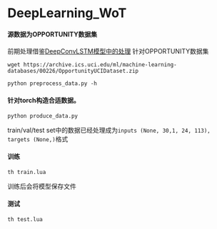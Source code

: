 # DeepLearning_WoT


#### 源数据为OPPORTUNITY数据集
前期处理借鉴[DeepConvLSTM模型中的处理](https://github.com/sussexwearlab/DeepConvLSTM/blob/master/DeepConvLSTM.ipynb)
针对OPPORTUNITY数据集

```
wget https://archive.ics.uci.edu/ml/machine-learning-databases/00226/OpportunityUCIDataset.zip
```

```
python preprocess_data.py -h

```

#### 针对torch构造合适数据。

```
python produce_data.py
```

train/val/test set中的数据已经处理成为```inputs (None, 30,1, 24, 113), targets (None,)```格式

#### 训练

```
th train.lua
```
训练后会将模型保存文件

#### 测试

```
th test.lua
```


